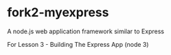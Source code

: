 fork2-myexpress
===============

A node.js web application framework similar to Express

For Lesson 3 - Building The Express App (node 3)
